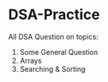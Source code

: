# DSA-Practice
   All DSA Question on topics:
   1. Some General Question
   2. Arrays
   3. Searching & Sorting
   
 

